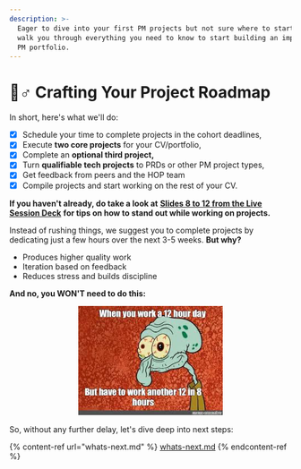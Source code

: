 ```yaml
---
description: >-
  Eager to dive into your first PM projects but not sure where to start? We will
  walk you through everything you need to know to start building an impressive
  PM portfolio.
---
```


# 🧗♂ Crafting Your Project Roadmap

In short, here's what we'll do:

* [x] Schedule your time to complete projects in the cohort deadlines,
* [x] Execute **two core projects** for your CV/portfolio,
* [x] Complete an **optional third project,**
* [x] Turn **qualifiable tech projects** to PRDs or other PM project types,
* [x] Get feedback from peers and the HOP team
* [x] Compile projects and start working on the rest of your CV.

**If you haven't already, do take a look at** [**Slides 8 to 12 from the Live Session Deck**](https://drive.google.com/file/d/1znKSCRpEN7IVMedt0MS7YRPZ5vfNOYRH/view?usp=sharing) **for tips on how to stand out while working on projects.**

Instead of rushing things, we suggest you to complete projects by dedicating just a few hours over the next 3-5 weeks. **But why?**

* Produces higher quality work
* Iteration based on feedback
* Reduces stress and builds discipline

**And no, you WON'T need to do this:**

<div align="center" data-full-width="true">

<figure><img src="../../.gitbook/assets/image (1).png" alt=""><figcaption></figcaption></figure>

</div>

So, without any further delay, let's dive deep into next steps:

{% content-ref url="whats-next.md" %}
[whats-next.md](whats-next.md)
{% endcontent-ref %}

